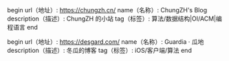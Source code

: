 begin
url（地址）: https://chungzh.cn/
name（名称）: ChungZH's Blog
description（描述）: ChungZH 的小站
tag（标签）: 算法/数据结构|OI/ACM|编程语言
end

begin
url（地址）: https://desgard.com/
name（名称）: Guardia · 瓜地
description（描述）: 冬瓜的博客
tag（标签）: iOS/客户端/算法
end
